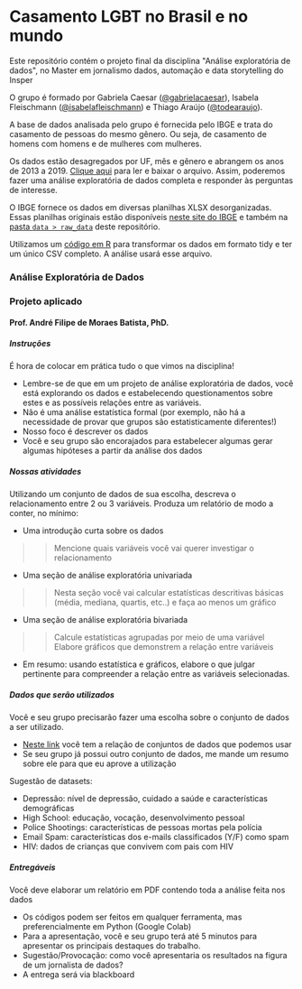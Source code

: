 # Casamento LGBT no Brasil e no mundo

Este repositório contém o projeto final da disciplina "Análise exploratória de dados", no Master em jornalismo dados, automação e data storytelling do Insper

O grupo é formado por Gabriela Caesar ([@gabrielacaesar](https://github.com/gabrielacaesar)), Isabela Fleischmann ([@isabelafleischmann](https://github.com/isabelafleischmann)) e Thiago Araújo ([@todearaujo](https://github.com/todearaujo)).

A base de dados analisada pelo grupo é fornecida pelo IBGE e trata do casamento de pessoas do mesmo gênero.
Ou seja, de casamento de homens com homens e de mulheres com mulheres.

Os dados estão desagregados por UF, mês e gênero e abrangem os anos de 2013 a 2019.
[Clique aqui](https://github.com/gabrielacaesar/lgbt_casamento/blob/main/data/lgbt_casamento.csv) para ler e baixar o arquivo.
Assim, poderemos fazer uma análise exploratória de dados completa e responder às perguntas de interesse.

O IBGE fornece os dados em diversas planilhas XLSX desorganizadas.
Essas planilhas originais estão disponíveis [neste site do IBGE](https://www.ibge.gov.br/estatisticas/sociais/populacao/9110-estatisticas-do-registro-civil.html?=&t=downloads) e também na [pasta ``data > raw_data``](https://github.com/gabrielacaesar/lgbt_casamento/tree/main/data/raw_data) deste repositório. 

Utilizamos um [código em R](https://github.com/gabrielacaesar/lgbt_casamento/tree/main/data/raw_data/r_script) para transformar os dados em formato tidy e ter um único CSV completo. A análise usará esse arquivo.

### Análise Exploratória de Dados
### Projeto aplicado
#### Prof. André Filipe de Moraes Batista, PhD.

##### Instruções
É hora de colocar em prática tudo o que vimos na disciplina!
- Lembre-se de que em um projeto de análise exploratória de dados, você está
explorando os dados e estabelecendo questionamentos sobre estes e as
possíveis relações entre as variáveis.
- Não é uma análise estatística formal (por exemplo, não há a necessidade de
provar que grupos são estatisticamente diferentes!)
- Nosso foco é descrever os dados
- Você e seu grupo são encorajados para estabelecer algumas gerar algumas
hipóteses a partir da análise dos dados

##### Nossas atividades
Utilizando um conjunto de dados de sua escolha, descreva o relacionamento
entre 2 ou 3 variáveis.
Produza um relatório de modo a conter, no mínimo:
- Uma introdução curta sobre os dados
>> Mencione quais variáveis você vai querer investigar o relacionamento
- Uma seção de análise exploratória univariada
>> Nesta seção você vai calcular estatísticas descritivas básicas (média,
mediana, quartis, etc..) e faça ao menos um gráfico
- Uma seção de análise exploratória bivariada
>> Calcule estatísticas agrupadas por meio de uma variável        
>> Elabore gráficos que demonstrem a relação entre variáveis
- Em resumo: usando estatística e gráficos, elabore o que julgar pertinente para
compreender a relação entre as variáveis selecionadas.

##### Dados que serão utilizados
Você e seu grupo precisarão fazer uma escolha sobre o conjunto de dados a ser
utilizado.
- [Neste link](https://norcalbiostat.netlify.app/data/) você tem a relação de conjuntos de dados que podemos usar
- Se seu grupo já possui outro conjunto de dados, me mande um resumo sobre ele
para que eu aprove a utilização           

Sugestão de datasets:
- Depressão: nível de depressão, cuidado a saúde e características demográficas
- High School: educação, vocação, desenvolvimento pessoal
- Police Shootings: características de pessoas mortas pela polícia
- Email Spam: características dos e-mails classificados (Y/F) como spam
- HIV: dados de crianças que convivem com pais com HIV

##### Entregáveis
Você deve elaborar um relatório em PDF contendo toda a análise feita nos dados
- Os códigos podem ser feitos em qualquer ferramenta, mas preferencialmente em
Python (Google Colab)
- Para a apresentação, você e seu grupo terá até 5 minutos para apresentar os
principais destaques do trabalho.
- Sugestão/Provocação: como você apresentaria os resultados na figura de um
jornalista de dados?
- A entrega será via blackboard

